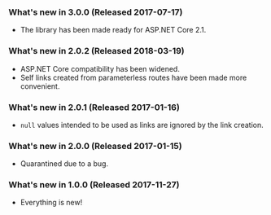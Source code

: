 ﻿### What's new in 3.0.0 (Released 2017-07-17)

* The library has been made ready for ASP.NET Core 2.1.

### What's new in 2.0.2 (Released 2018-03-19)

* ASP.NET Core compatibility has been widened.
* Self links created from parameterless routes have been made more convenient.

### What's new in 2.0.1 (Released 2017-01-16)

* `null` values intended to be used as links are ignored by the link creation.

### What's new in 2.0.0 (Released 2017-01-15)

* Quarantined due to a bug.

### What's new in 1.0.0 (Released 2017-11-27)

* Everything is new!
